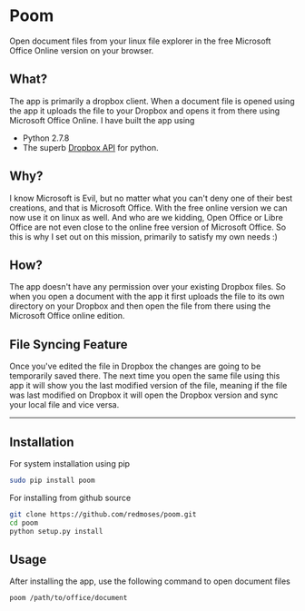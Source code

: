 Poom
=====

Open document files from your linux file explorer in the free Microsoft Office Online version on your browser.

## What?
The app is primarily a dropbox client. When a document file is opened using the app it uploads the file to your Dropbox
and opens it from there using Microsoft Office Online. I have built the app using 

-	Python 2.7.8
-	The superb [Dropbox API](https://www.dropbox.com/developers/core/docs/python) for python.

## Why?
I know Microsoft is Evil, but no matter what you can't deny one of their best creations, and that is Microsoft Office.
With the free online version we can now use it on linux as well. And who are we kidding, Open Office or Libre Office 
are not even close to the online free version of Microsoft Office. So this is why I set out on this mission, primarily 
to satisfy my own needs :)

## How?
The app doesn't have any permission over your existing Dropbox files. So when you open a document with the app it first 
uploads the file to its own directory on your Dropbox and then open the file from there using the Microsoft Office 
online edition.

## File Syncing Feature
Once you've edited the file in Dropbox the changes are going to be temporarily saved there. The next time you open the 
same file using this app it will show you the last modified version of the file, meaning if the file was last modified 
on Dropbox it will open the Dropbox version and sync your local file and vice versa.

-----------------------------------------------------------------------------------------

## Installation
For system installation using pip

```bash
sudo pip install poom
```

For installing from github source

```bash
git clone https://github.com/redmoses/poom.git
cd poom
python setup.py install
```

## Usage
After installing the app, use the following command to open document files

```bash
poom /path/to/office/document
```
